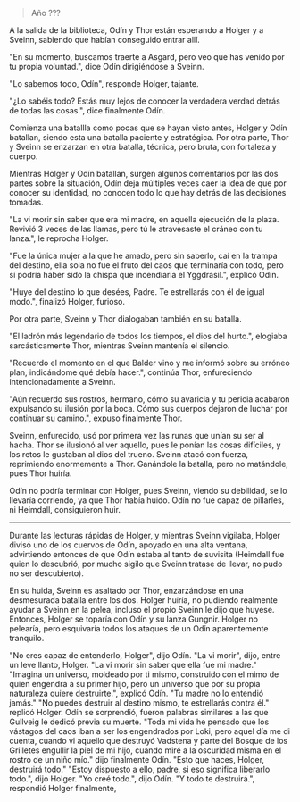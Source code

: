 > Año ???

A la salida de la biblioteca, Odín y Thor están esperando a Holger y a Sveinn, sabiendo que habían conseguido entrar allí.

"En su momento, buscamos traerte a Asgard, pero veo que has venido por tu propia voluntad.", dice Odín dirigiéndose a Sveinn.

"Lo sabemos todo, Odín", responde Holger, tajante.

"¿Lo sabéis todo? Estás muy lejos de conocer la verdadera verdad detrás de todas las cosas.", dice finalmente Odín.

Comienza una batallla como pocas que se hayan visto antes, Holger y Odín batallan, siendo esta una batalla paciente y estratégica. Por otra parte, Thor y Sveinn se enzarzan en otra batalla, técnica, pero bruta, con fortaleza y cuerpo.

Mientras Holger y Odín batallan, surgen algunos comentarios por las dos partes sobre la situación, Odín deja múltiples veces caer la idea de que por conocer su identidad, no conocen todo lo que hay detrás de las decisiones tomadas.

"La vi morir sin saber que era mi madre, en aquella ejecución de la plaza. Revivió 3 veces de las llamas, pero tú le atravesaste el cráneo con tu lanza.", le reprocha Holger.

"Fue la única mujer a la que he amado, pero sin saberlo, caí en la trampa del destino, ella sola no fue el fruto del caos que terminaría con todo, pero sí podría haber sido la chispa que incendiaría el Yggdrasil.", explicó Odín.

"Huye del destino lo que desées, Padre. Te estrellarás con él de igual modo.", finalizó Holger, furioso.

Por otra parte, Sveinn y Thor dialogaban también en su batalla.

"El ladrón más legendario de todos los tiempos, el dios del hurto.", elogiaba sarcásticamente Thor, mientras Sveinn mantenía el silencio.

"Recuerdo el momento en el que Balder vino y me informó sobre su erróneo plan, indicándome qué debía hacer.", continúa Thor, enfureciendo intencionadamente a Sveinn.

"Aún recuerdo sus rostros, hermano, cómo su avaricia y tu pericia acabaron expulsando su ilusión por la boca. Cómo sus cuerpos dejaron de luchar por continuar su camino.", expuso finalmente Thor.

Sveinn, enfurecido, usó por primera vez las runas que unían su ser al hacha. Thor se ilusionó al ver aquello, pues le ponían las cosas difíciles, y los retos le gustaban al dios del trueno. Sveinn atacó con fuerza, reprimiendo enormemente a Thor. Ganándole la batalla, pero no matándole, pues Thor huiría.

Odín no podría terminar con Holger, pues Sveinn, viendo su debilidad, se lo llevaría corriendo, ya que Thor había huido. Odín no fue capaz de pillarles, ni Heimdall, consiguieron huir.

***

Durante las lecturas rápidas de Holger, y mientras Sveinn vigilaba, Holger divisó uno de los cuervos de Odín, apoyado en una alta ventana, advirtiendo entonces de que Odín estaba al tanto de suvisita (Heimdall fue quien lo descubrió, por mucho sigilo que Sveinn tratase de llevar, no pudo no ser descubierto).

En su huida, Sveinn es asaltado por Thor, enzarzándose en una desmesurada batalla entre los dos. Holger huiría, no pudiendo realmente ayudar a Sveinn en la pelea, incluso el propio Sveinn le dijo que huyese. Entonces, Holger se toparía con Odín y su lanza Gungnir. Holger no pelearía, pero esquivaría todos los ataques de un Odín aparentemente tranquilo.

"No eres capaz de entenderlo, Holger", dijo Odín.
"La vi morir", dijo, entre un leve llanto, Holger. "La vi morir sin saber que ella fue mi madre."
"Imagina un universo, moldeado por ti mismo, construido con el mimo de quien engendra a su primer hijo, pero un universo que por su propia naturaleza quiere destruirte.", explicó Odín. "Tu madre no lo entendió jamás."
"No puedes destruir al destino mismo, te estrellarás contra él." replicó Holger.
Odín se sorprendió, fueron palabras similares a las que Gullveig le dedicó previa su muerte.
"Toda mi vida he pensado que los vástagos del caos iban a ser los engendrados por Loki, pero aquel día me di cuenta, cuando vi aquello que destruyó Vadstena y parte del Bosque de los Grilletes engullir la piel de mi hijo, cuando miré a la oscuridad misma en el rostro de un niño mío." dijo finalmente Odín. "Esto que haces, Holger, destruirá todo."
"Estoy dispuesto a ello, padre, si eso significa liberarlo todo.", dijo Holger.
"Yo creé todo.", dijo Odín.
"Y todo te destruirá.", respondió Holger finalmente, 